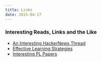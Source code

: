 ```yaml
---
title: Links
date: 2015-04-17
---
```


### Interesting Reads, Links and the Like

- [An Interesting HackerNews Thread](https://news.ycombinator.com/item?id=9393213)  
- [Effective Learning Strategies](http://akaptur.com/blog/2015/10/10/effective-learning-strategies-for-programmers/)  
- [Interesting PL Papers](https://www.cs.cmu.edu/~crary/819-f09/)  
